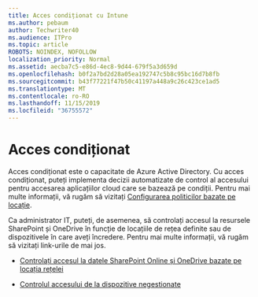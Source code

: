 ```yaml
---
title: Acces condiționat cu Intune
ms.author: pebaum
author: Techwriter40
ms.audience: ITPro
ms.topic: article
ROBOTS: NOINDEX, NOFOLLOW
localization_priority: Normal
ms.assetid: aecba7c5-e86d-4ec8-9d44-679f5a3d659d
ms.openlocfilehash: b0f2a7bd2d28a05ea192747c5b8c95bc16d7b8fb
ms.sourcegitcommit: b43f77221f47b50c41197a448a9c26c423ce1ad5
ms.translationtype: MT
ms.contentlocale: ro-RO
ms.lasthandoff: 11/15/2019
ms.locfileid: "36755572"
---
```

# <a name="conditional-access"></a>Acces condiționat

Acces condiționat este o capacitate de Azure Active Directory. Cu acces condiționat, puteți implementa decizii automatizate de control al accesului pentru accesarea aplicațiilor cloud care se bazează pe condiții. Pentru mai multe informații, vă rugăm să vizitați [Configurarea politicilor bazate pe locație](https://docs.microsoft.com/azure/active-directory/conditional-access/overview).

Ca administrator IT, puteți, de asemenea, să controlați accesul la resursele SharePoint și OneDrive în funcție de locațiile de rețea definite sau de dispozitivele în care aveți încredere. Pentru mai multe informații, vă rugăm să vizitați link-urile de mai jos.

- [Controlați accesul la datele SharePoint Online și OneDrive bazate pe locația rețelei](https://docs.microsoft.com/sharepoint/control-access-based-on-network-location)

- [Controlul accesului de la dispozitive negestionate](https://docs.microsoft.com/sharepoint/control-access-from-unmanaged-devices)

